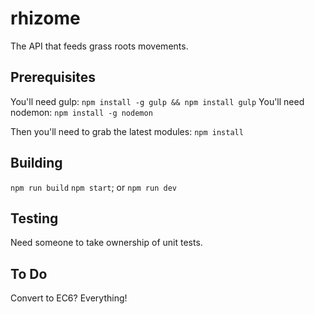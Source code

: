 # rhizome
The API that feeds grass roots movements.

## Prerequisites ##
You'll need gulp:
`npm install -g gulp && npm install gulp`
You'll need nodemon:
`npm install -g nodemon`

Then you'll need to grab the latest modules:
`npm install`

## Building ##
`npm run build`
`npm start`; or
`npm run dev`

## Testing ##
Need someone to take ownership of unit tests.

## To Do ##
Convert to EC6?
Everything!
